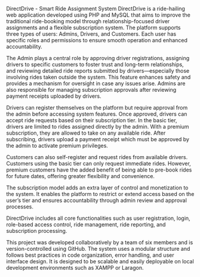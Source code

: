 DirectDrive - Smart Ride Assignment System
DirectDrive is a ride-hailing web application developed using PHP and MySQL that aims to improve the traditional ride-booking model through relationship-focused driver assignments and a flexible subscription system. The platform supports three types of users: Admins, Drivers, and Customers. Each user has specific roles and permissions to ensure smooth operation and enhanced accountability.

The Admin plays a central role by approving driver registrations, assigning drivers to specific customers to foster trust and long-term relationships, and reviewing detailed ride reports submitted by drivers—especially those involving rides taken outside the system. This feature enhances safety and provides a mechanism for oversight in case any issues arise. Admins are also responsible for managing subscription approvals after reviewing payment receipts uploaded by drivers.

Drivers can register themselves on the platform but require approval from the admin before accessing system features. Once approved, drivers can accept ride requests based on their subscription tier. In the basic tier, drivers are limited to rides assigned directly by the admin. With a premium subscription, they are allowed to take on any available ride. After subscribing, drivers upload a payment receipt which must be approved by the admin to activate premium privileges.

Customers can also self-register and request rides from available drivers. Customers using the basic tier can only request immediate rides. However, premium customers have the added benefit of being able to pre-book rides for future dates, offering greater flexibility and convenience.

The subscription model adds an extra layer of control and monetization to the system. It enables the platform to restrict or extend access based on the user’s tier and ensures accountability through admin review and approval processes.

DirectDrive includes all core functionalities such as user registration, login, role-based access control, ride management, ride reporting, and subscription processing.

This project was developed collaboratively by a team of six members and is version-controlled using GitHub. The system uses a modular structure and follows best practices in code organization, error handling, and user interface design. It is designed to be scalable and easily deployable on local development environments such as XAMPP or Laragon.




